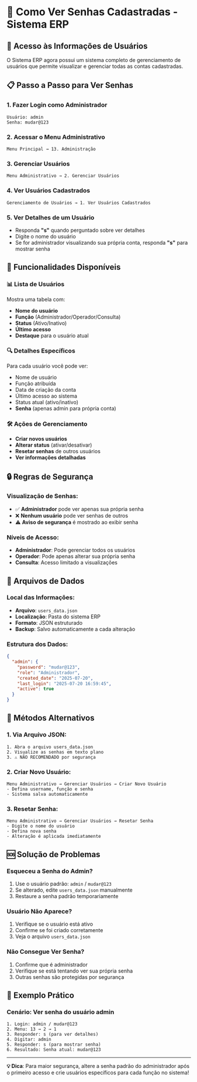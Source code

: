 # 👀 Como Ver Senhas Cadastradas - Sistema ERP

## 🔐 Acesso às Informações de Usuários

O Sistema ERP agora possui um sistema completo de gerenciamento de usuários que permite visualizar e gerenciar todas as contas cadastradas.

## 📋 **Passo a Passo para Ver Senhas**

### **1. Fazer Login como Administrador**
```
Usuário: admin
Senha: mudar@123
```

### **2. Acessar o Menu Administrativo**
```
Menu Principal → 13. Administração
```

### **3. Gerenciar Usuários**
```
Menu Administrativo → 2. Gerenciar Usuários
```

### **4. Ver Usuários Cadastrados**
```
Gerenciamento de Usuários → 1. Ver Usuários Cadastrados
```

### **5. Ver Detalhes de um Usuário**
- Responda **"s"** quando perguntado sobre ver detalhes
- Digite o nome do usuário
- Se for administrador visualizando sua própria conta, responda **"s"** para mostrar senha

## 🎯 **Funcionalidades Disponíveis**

### **📊 Lista de Usuários**
Mostra uma tabela com:
- **Nome do usuário**
- **Função** (Administrador/Operador/Consulta)
- **Status** (Ativo/Inativo)
- **Último acesso**
- **Destaque** para o usuário atual

### **🔍 Detalhes Específicos**
Para cada usuário você pode ver:
- Nome de usuário
- Função atribuída
- Data de criação da conta
- Último acesso ao sistema
- Status atual (ativo/inativo)
- **Senha** (apenas admin para própria conta)

### **🛠️ Ações de Gerenciamento**
- **Criar novos usuários**
- **Alterar status** (ativar/desativar)
- **Resetar senhas** de outros usuários
- **Ver informações detalhadas**

## 🔒 **Regras de Segurança**

### **Visualização de Senhas:**
- ✅ **Administrador** pode ver apenas sua própria senha
- ❌ **Nenhum usuário** pode ver senhas de outros
- ⚠️ **Aviso de segurança** é mostrado ao exibir senha

### **Níveis de Acesso:**
- **Administrador**: Pode gerenciar todos os usuários
- **Operador**: Pode apenas alterar sua própria senha
- **Consulta**: Acesso limitado a visualizações

## 📁 **Arquivos de Dados**

### **Local das Informações:**
- **Arquivo**: `users_data.json`
- **Localização**: Pasta do sistema ERP
- **Formato**: JSON estruturado
- **Backup**: Salvo automaticamente a cada alteração

### **Estrutura dos Dados:**
```json
{
  "admin": {
    "password": "mudar@123",
    "role": "Administrador",
    "created_date": "2025-07-20",
    "last_login": "2025-07-20 16:59:45",
    "active": true
  }
}
```

## 🔧 **Métodos Alternativos**

### **1. Via Arquivo JSON:**
```
1. Abra o arquivo users_data.json
2. Visualize as senhas em texto plano
3. ⚠️ NÃO RECOMENDADO por segurança
```

### **2. Criar Novo Usuário:**
```
Menu Administrativo → Gerenciar Usuários → Criar Novo Usuário
- Defina username, função e senha
- Sistema salva automaticamente
```

### **3. Resetar Senha:**
```
Menu Administrativo → Gerenciar Usuários → Resetar Senha
- Digite o nome do usuário
- Defina nova senha
- Alteração é aplicada imediatamente
```

## 🆘 **Solução de Problemas**

### **Esqueceu a Senha do Admin?**
1. Use o usuário padrão: `admin` / `mudar@123`
2. Se alterado, edite `users_data.json` manualmente
3. Restaure a senha padrão temporariamente

### **Usuário Não Aparece?**
1. Verifique se o usuário está ativo
2. Confirme se foi criado corretamente
3. Veja o arquivo `users_data.json`

### **Não Consegue Ver Senha?**
1. Confirme que é administrador
2. Verifique se está tentando ver sua própria senha
3. Outras senhas são protegidas por segurança

## 📝 **Exemplo Prático**

### **Cenário: Ver senha do usuário admin**
```
1. Login: admin / mudar@123
2. Menu: 13 → 2 → 1
3. Responder: s (para ver detalhes)
4. Digitar: admin
5. Responder: s (para mostrar senha)
6. Resultado: Senha atual: mudar@123
```

---

**💡 Dica**: Para maior segurança, altere a senha padrão do administrador após o primeiro acesso e crie usuários específicos para cada função no sistema!
